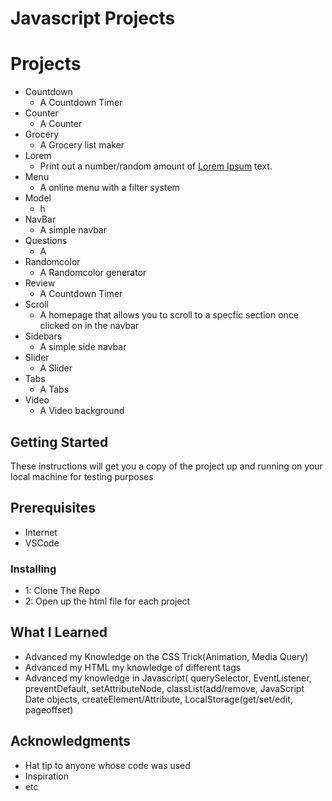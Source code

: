 # Javascript Projects

# Projects
* Countdown
  * A Countdown Timer
* Counter
  * A Counter 
* Grocery
  * A Grocery list maker
* Lorem
  * Print out a number/random amount of [Lorem Ipsum](https://www.google.com/search?q=what+is+lorem+ipsum+text&oq=what+is+lorem+te&aqs=chrome.1.69i57j0l3.4601j0j1&sourceid=chrome&ie=UTF-8) text. 
* Menu
  * A online menu with a filter system
* Model
  * h
* NavBar
  * A simple navbar
* Questions
  * A
* Randomcolor
  * A Randomcolor generator
* Review
  * A Countdown Timer
* Scroll
  * A homepage that allows you to scroll to a specfic section once clicked on in the navbar
* Sidebars
  * A simple side navbar 
* Slider
  * A Slider 
* Tabs
  * A Tabs
* Video
  * A Video background 
  
## Getting Started
These instructions will get you a copy of the project up and running on your local machine for testing purposes

## Prerequisites

* Internet
* VSCode

### Installing
* 1: Clone The Repo
* 2: Open up the html file for each project

## What I Learned
* Advanced my Knowledge on the CSS Trick(Animation, Media Query)
* Advanced my HTML my knowledge of different tags
* Advanced my knowledge in Javascript( querySelector, EventListener, preventDefault, setAttributeNode, classList(add/remove, JavaScript Date objects, createElement/Attribute, LocalStorage(get/set/edit, pageoffset) 


## Acknowledgments
* Hat tip to anyone whose code was used
* Inspiration
* etc
